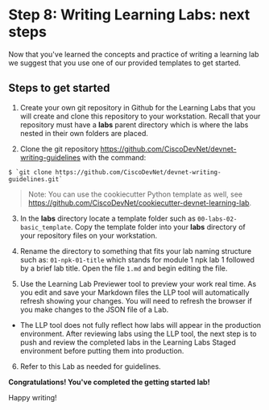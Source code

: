 # Step 8: Writing Learning Labs: next steps

Now that you've learned the concepts and practice of writing a learning lab we suggest that you use one of our provided templates to get started.  

## Steps to get started

1. Create your own git repository in Github for the Learning Labs that you will create and clone this repository to your workstation.  Recall that your repository must have a **labs** parent directory which is where the labs nested in their own folders are placed.

2. Clone the git repository https://github.com/CiscoDevNet/devnet-writing-guidelines with the command:
```
$ `git clone https://github.com/CiscoDevNet/devnet-writing-guidelines.git`
```
   >Note: You can use the cookiecutter Python template as well, see https://github.com/CiscoDevNet/cookiecutter-devnet-learning-lab.

3. In the **labs** directory locate a template folder such as `00-labs-02-basic_template`. Copy the template folder into your **labs** directory of your repository files on your workstation.

4. Rename the directory to something that fits your lab naming structure such as: `01-npk-01-title` which stands for module 1 npk lab 1 followed by a brief lab title. Open the file `1.md` and begin editing the file.

5. Use the Learning Lab Previewer tool to preview your work real time.  As you edit and save your Markdown files the LLP tool will automatically refresh showing your changes.  You will need to refresh the browser if you make changes to the JSON file of a Lab.
  * The LLP tool does not fully reflect how labs will appear in the production environment.  After reviewing labs using the LLP tool, the next step is to push and review the completed labs in the Learning Labs Staged environment before putting them into production.

6. Refer to this Lab as needed for guidelines.

**Congratulations! You've completed the getting started lab!**

Happy writing!
